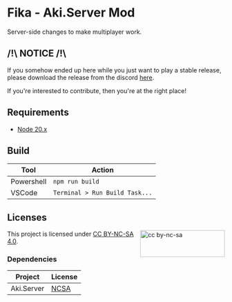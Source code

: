 # Fika - Aki.Server Mod

Server-side changes to make multiplayer work.

## /!\ **NOTICE** /!\

If you somehow ended up here while you just want to play a stable release,
please download the release from the discord [here](https://discord.gg/project-fika).

If you're interested to contribute, then you're at the right place!

## Requirements

- [Node 20.x](https://nodejs.org/en/download)

## Build

**Tool**   | **Action**
---------- | ------------------------------
Powershell | `npm run build`
VSCode     | `Terminal > Run Build Task...`

## Licenses

<img src="https://mirrors.creativecommons.org/presskit/buttons/88x31/png/by-nc-sa.png" alt="cc by-nc-sa" width="196" height="62" style="float:right">

This project is licensed under [CC BY-NC-SA 4.0](https://creativecommons.org/licenses/by-nc-sa/4.0/legalcode.en).

### Dependencies

**Project** | **License**
----------- | -----------------------------------------------------------------------------
Aki.Server  | [NCSA](https://dev.sp-tarkov.com/SPT-AKI/Server/src/branch/master/LICENSE.md)
